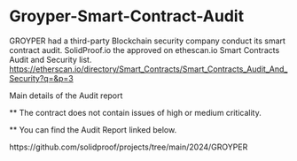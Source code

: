 # Groyper-Smart-Contract-Audit
GROYPER had a third-party Blockchain security company conduct its smart contract audit. SolidProof.io the approved on ethescan.io Smart Contracts Audit and Security list.
<br>
https://etherscan.io/directory/Smart_Contracts/Smart_Contracts_Audit_And_Security?q=&p=3

</p>
Main details of the Audit report
<p>** The contract does not contain issues of high or medium criticality.</p>
<p>** You can find the Audit Report linked below.</p>
https://github.com/solidproof/projects/tree/main/2024/GROYPER<br>


